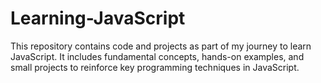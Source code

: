 # Learning-JavaScript
This repository contains code and projects as part of my journey to learn JavaScript. It includes fundamental concepts, hands-on examples, and small projects to reinforce key programming techniques in JavaScript.
